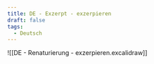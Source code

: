 ```yaml
---
title: DE - Exzerpt - exzerpieren
draft: false
tags:
  - Deutsch
---
```

![[DE - Renaturierung - exzerpieren.excalidraw]]